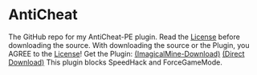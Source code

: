 # AntiCheat
The GitHub repo for my AntiCheat-PE plugin.
Read the [License](https://github.com/DarkWav/AntiCheat/blob/master/LICENSE) before downloading the source.
With downloading the source or the Plugin, you AGREE to the [License](https://github.com/DarkWav/AntiCheat/blob/master/LICENSE)!
Get the Plugin: [(ImagicalMine-Download)](http://forums.imagicalmine.net/plugins/anticheat.52/) [(Direct Download)](http://simonvogl.de/resources/AntiCheat_New)
This plugin blocks SpeedHack and ForceGameMode.
